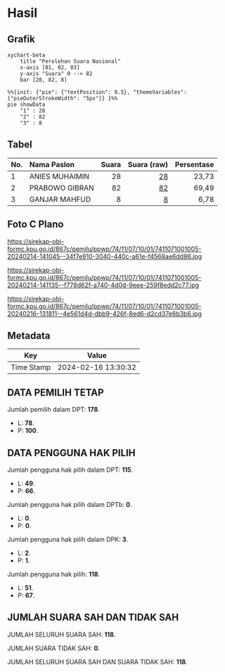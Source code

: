 # Hasil

## Grafik

```mermaid
xychart-beta
    title "Perolehan Suara Nasional"
    x-axis [01, 02, 03]
    y-axis "Suara" 0 --> 82
    bar [28, 82, 8]
```

```mermaid
%%{init: {"pie": {"textPosition": 0.5}, "themeVariables": {"pieOuterStrokeWidth": "5px"}} }%%
pie showData
    "1" : 28
    "2" : 82
    "3" : 8
```

## Tabel

| No. | Nama Paslon    | Suara | Suara (raw) | Persentase |
|:--- |:-------------- | -----:| -----------:| ----------:|
| 1   | ANIES MUHAIMIN | 28    | [28][p-1]   | 23,73      |
| 2   | PRABOWO GIBRAN | 82    | [82][p-2]   | 69,49      |
| 3   | GANJAR MAHFUD  | 8     | [8][p-3]    | 6,78       |


[p-1]: https://github.com/gigit-pemilu/pemilu-2024/blob/main/pilpres/hitung-suara/sub/74-sulawesi-tenggara/sub/11-kolaka-timur/sub/07-mowewe/sub/1001-woitombo/sub/005-tps/sub/paslon-1.txt
[p-2]: https://github.com/gigit-pemilu/pemilu-2024/blob/main/pilpres/hitung-suara/sub/74-sulawesi-tenggara/sub/11-kolaka-timur/sub/07-mowewe/sub/1001-woitombo/sub/005-tps/sub/paslon-2.txt
[p-3]: https://github.com/gigit-pemilu/pemilu-2024/blob/main/pilpres/hitung-suara/sub/74-sulawesi-tenggara/sub/11-kolaka-timur/sub/07-mowewe/sub/1001-woitombo/sub/005-tps/sub/paslon-3.txt

## Foto C Plano

https://sirekap-obj-formc.kpu.go.id/867c/pemilu/ppwp/74/11/07/10/01/7411071001005-20240214-141045--34f7e910-3040-440c-a61e-f4568ae6dd86.jpg

https://sirekap-obj-formc.kpu.go.id/867c/pemilu/ppwp/74/11/07/10/01/7411071001005-20240214-141135--f778d62f-a740-4d0d-9eee-259f8edd2c77.jpg

https://sirekap-obj-formc.kpu.go.id/867c/pemilu/ppwp/74/11/07/10/01/7411071001005-20240216-131811--4e561d4d-dbb9-426f-8ed6-d2cd37e6b3b6.jpg


## Metadata

| Key        | Value               |
| ---------- | ------------------- |
| Time Stamp | 2024-02-16 13:30:32 |


## DATA PEMILIH TETAP

Jumlah pemilih dalam DPT: **178**.
 * L: **78**.
 * P: **100**.

## DATA PENGGUNA HAK PILIH

Jumlah pengguna hak pilih dalam DPT: **115**.
 * L: **49**.
 * P: **66**.

Jumlah pengguna hak pilih dalam DPTb: **0**.
 * L: **0**.
 * P: **0**.

Jumlah pengguna hak pilih dalam DPK: **3**.
 * L: **2**.
 * P: **1**.

Jumlah pengguna hak pilih: **118**.
 * L: **51**.
 * P: **67**.

## JUMLAH SUARA SAH DAN TIDAK SAH

JUMLAH SELURUH SUARA SAH: **118**.

JUMLAH SUARA TIDAK SAH: **0**.

JUMLAH SELURUH SUARA SAH DAN SUARA TIDAK SAH: **118**.


